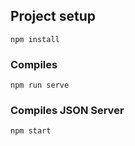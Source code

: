 ## Project setup
```
npm install
```

### Compiles
```
npm run serve
```

### Compiles JSON Server
```
npm start
```
